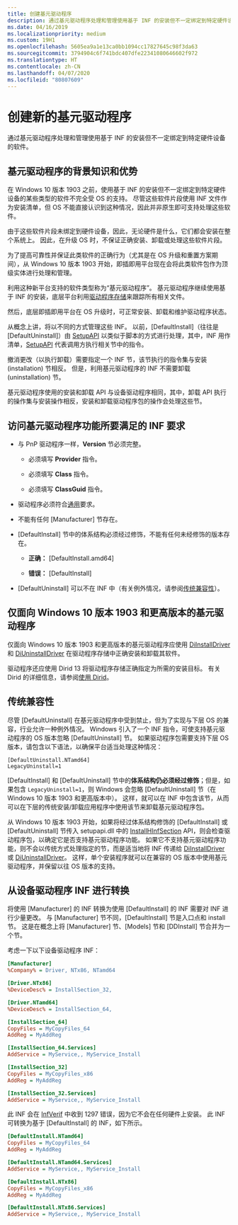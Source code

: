 ```yaml
---
title: 创建基元驱动程序
description: 通过基元驱动程序处理和管理使用基于 INF 的安装但不一定绑定到特定硬件设备的软件。
ms.date: 04/16/2019
ms.localizationpriority: medium
ms.custom: 19H1
ms.openlocfilehash: 5605ea9a1e13ca0bb1094cc17827645c98f3da63
ms.sourcegitcommit: 3794904c6f741bdc407dfe22341080646602f972
ms.translationtype: HT
ms.contentlocale: zh-CN
ms.lasthandoff: 04/07/2020
ms.locfileid: "80807609"
---
```

# <a name="creating-a-new-primitive-driver"></a>创建新的基元驱动程序

通过基元驱动程序处理和管理使用基于 INF 的安装但不一定绑定到特定硬件设备的软件。

## <a name="background-and-benefits-of-primitive-drivers"></a>基元驱动程序的背景知识和优势

在 Windows 10 版本 1903 之前，使用基于 INF 的安装但不一定绑定到特定硬件设备的某些类型的软件不完全受 OS 的支持。 尽管这些软件片段使用 INF 文件作为安装清单，但 OS 不能直接认识到这种情况，因此并非原生即可支持处理这些软件。

由于这些软件片段未绑定到硬件设备，因此，无论硬件是什么，它们都会安装在整个系统上。 因此，在升级 OS 时，不保证正确安装、卸载或处理这些软件片段。

为了提高可靠性并保证此类软件的正确行为（尤其是在 OS 升级和重置方案期间），从 Windows 10 版本 1903 开始，即插即用平台现在会将此类软件包作为顶级实体进行处理和管理。

利用这种新平台支持的软件类型称为“基元驱动程序”。  基元驱动程序继续使用基于 INF 的安装，底层平台利用[驱动程序存储](https://docs.microsoft.com/windows-hardware/drivers/install/driver-store)来跟踪所有相关文件。

然后，底层即插即用平台在 OS 升级时，可正常安装、卸载和维护驱动程序状态。

从概念上讲，将以不同的方式管理这些 INF。 以前，\[DefaultInstall\]（往往是 \[DefaultUninstall\]）由 [SetupAPI](https://docs.microsoft.com/windows-hardware/drivers/install/setupapi) 以类似于脚本的方式进行处理，其中，INF 用作清单，[SetupAPI](https://docs.microsoft.com/windows-hardware/drivers/install/setupapi) 代表调用方执行相关节中的指令。

撤消更改（以执行卸载）需要指定一个 INF 节，该节执行的指令集与安装 (installation) 节相反。 但是，利用基元驱动程序的 INF 不需要卸载 (uninstallation) 节。

基元驱动程序使用的安装和卸载 API 与设备驱动程序相同，其中，卸载 API 执行的操作集与安装操作相反，安装和卸载驱动程序包的操作会处理这些节。

## <a name="inf-requirements-to-access-primitive-driver-functionality"></a>访问基元驱动程序功能所要满足的 INF 要求

* 与 PnP 驱动程序一样，**Version** 节必须完整。

  * 必须填写 **Provider** 指令。

  * 必须填写 **Class** 指令。

  * 必须填写 **ClassGuid** 指令。

* 驱动程序必须符合[通用](https://docs.microsoft.com/windows-hardware/drivers/develop/getting-started-with-universal-drivers)要求。

* 不能有任何 \[Manufacturer\] 节存在。

* \[DefaultInstall\] 节中的体系结构必须经过修饰，不能有任何未经修饰的版本存在。

  * **正确：** \[DefaultInstall.amd64\]

  * **错误：** \[DefaultInstall\]

* \[DefaultUninstall\] 可以不在 INF 中（有关例外情况，请参阅[传统兼容性](#legacy-compatibility)）。

## <a name="primitive-drivers-targeting-only-windows-10-version-1903-and-later"></a>仅面向 Windows 10 版本 1903 和更高版本的基元驱动程序

仅面向 Windows 10 版本 1903 和更高版本的基元驱动程序应使用 [DiInstallDriver](https://docs.microsoft.com/windows/desktop/api/newdev/nf-newdev-diinstalldriverw) 和 [DiUninstallDriver](https://docs.microsoft.com/windows/desktop/api/newdev/nf-newdev-diuninstalldriverw) 在驱动程序存储中正确安装和卸载其软件。

驱动程序还应使用 Dirid 13 将驱动程序存储正确指定为所需的安装目标。 有关 Dirid 的详细信息，请参阅[使用 Dirid](https://docs.microsoft.com/windows-hardware/drivers/install/using-dirids)。

## <a name="legacy-compatibility"></a>传统兼容性

尽管 \[DefaultUninstall\] 在基元驱动程序中受到禁止，但为了实现与下层 OS 的兼容，行业允许一种例外情况。 Windows 引入了一个 INF 指令，可使支持基元驱动程序的 OS 版本忽略 \[DefaultUninstall\] 节。 如果驱动程序包需要支持下层 OS 版本，请包含以下语法，以确保平台适当处理这种情况：

```INF
[DefaultUninstall.NTamd64]
LegacyUninstall=1
```

\[DefaultInstall\] 和 \[DefaultUninstall\] 节中的**体系结构仍必须经过修饰**；但是，如果包含 `LegacyUninstall=1`，则 Windows 会忽略 \[DefaultUninstall\] 节（在 Windows 10 版本 1903 和更高版本中）。 这样，就可以在 INF 中包含该节，从而可以在下层的传统安装/卸载应用程序中使用该节来卸载基元驱动程序包。

从 Windows 10 版本 1903 开始，如果将经过体系结构修饰的 \[DefaultInstall\] 或 \[DefaultUninstall\] 节传入 setupapi.dll 中的 [InstallHInfSection](https://docs.microsoft.com/windows/desktop/api/setupapi/nf-setupapi-installhinfsectionw) API，则会检查驱动程序包，以确定它是否支持基元驱动程序功能。 如果它不支持基元驱动程序功能，则不会以传统方式处理指定的节，而是适当地将 INF 传递给 [DiInstallDriver](https://docs.microsoft.com/windows/desktop/api/newdev/nf-newdev-diinstalldrivera) 或 [DiUninstallDriver](https://docs.microsoft.com/windows/desktop/api/newdev/nf-newdev-diuninstalldriverw)。 这样，单个安装程序就可以在兼容的 OS 版本中使用基元驱动程序，并保留以往 OS 版本的支持。

## <a name="converting-from-a-device-driver-inf"></a>从设备驱动程序 INF 进行转换

将使用 \[Manufacturer\] 的 INF 转换为使用 \[DefaultInstall\] 的 INF 需要对 INF 进行少量更改。 与 \[Manufacturer\] 节不同，\[DefaultInstall\] 节是入口点和 install 节。 这是在概念上将 \[Manufacturer\] 节、\[Models\] 节和 \[DDInstall\] 节合并为一个节。

考虑一下以下设备驱动程序 INF：

```ini
[Manufacturer]
%Company% = Driver, NTx86, NTamd64

[Driver.NTx86]
%DeviceDesc% = InstallSection_32,

[Driver.NTamd64]
%DeviceDesc% = InstallSection_64,

[InstallSection_64]
CopyFiles = MyCopyFiles_64
AddReg = MyAddReg

[InstallSection_64.Services]
AddService = MyService,, MyService_Install

[InstallSection_32]
CopyFiles = MyCopyFiles_x86
AddReg = MyAddReg

[InstallSection_32.Services]
AddService = MyService,, MyService_Install
```

此 INF 会在 [InfVerif](../devtest/infverif.md) 中收到 1297 错误，因为它不会在任何硬件上安装。 此 INF 可转换为基于 \[DefaultInstall\] 的 INF，如下所示。

```ini
[DefaultInstall.NTamd64]
CopyFiles = MyCopyFiles_64
AddReg = MyAddReg

[DefaultInstall.NTamd64.Services]
AddService = MyService,, MyService_Install

[DefaultInstall.NTx86]
CopyFiles = MyCopyFiles_x86
AddReg = MyAddReg

[DefaultInstall.NTx86.Services]
AddService = MyService,, MyService_Install
```
